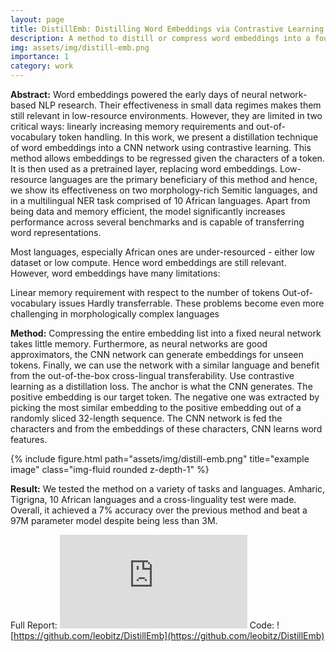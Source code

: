 ```yaml
---
layout: page
title: DistillEmb: Distilling Word Embeddings via Contrastive Learning
description: A method to distill or compress word embeddings into a four-layer CNN.
img: assets/img/distill-emb.png
importance: 1
category: work
---
```


**Abstract:** Word embeddings powered the early days of neural network-based NLP research. Their effectiveness in small data regimes makes them still relevant in low-resource environments. However, they are limited in two critical ways: linearly increasing memory requirements and out-of-vocabulary token handling. In this work, we present a distillation technique of word embeddings into a CNN network using contrastive learning. This method allows embeddings to be regressed given the characters of a token. It is then used as a pretrained layer, replacing word embeddings. Low-resource languages are the primary beneficiary of this method and hence, we show its effectiveness on two morphology-rich Semitic languages, and in a multilingual NER task comprised of 10 African languages. Apart from being data and memory efficient, the model significantly increases performance across several benchmarks and is capable of transferring word representations.

Most languages, especially African ones are under-resourced - either low dataset or low compute. Hence word embeddings are still relevant. However, word embeddings have many limitations:

Linear memory requirement with respect to the number of tokens
Out-of-vocabulary issues
Hardly transferrable.
These problems become even more challenging in morphologically complex languages

**Method:** Compressing the entire embedding list into a fixed neural network takes little memory. Furthermore, as neural networks are good approximators, the CNN network can generate embeddings for unseen tokens. Finally, we can use the network with a similar language and benefit from the out-of-the-box cross-lingual transferability. Use contrastive learning as a distillation loss. The anchor is what the CNN generates. The positive embedding is our target token. The negative one was extracted by picking the most similar embedding to the positive embedding out of a randomly sliced 32-length sequence. The CNN network is fed the characters and from the embeddings of these characters, CNN learns word features.

<div class="row">
    <div class="col-sm mt-3 mt-md-0">
        {% include figure.html path="assets/img/distill-emb.png" title="example image" class="img-fluid rounded z-depth-1" %}
    </div>
</div>

**Result:** We tested the method on a variety of tasks and languages. Amharic, Tigrigna, 10 African languages and a cross-linguality test were made. Overall, it achieved a 7% accuracy over the previous method and beat a 97M parameter model despite being less than 3M. 

Full Report: ![PDF](https://leobitz.github.io/assets/pdf/distill-emb.pdf)
Code: ![https://github.com/leobitz/DistillEmb](https://github.com/leobitz/DistillEmb)